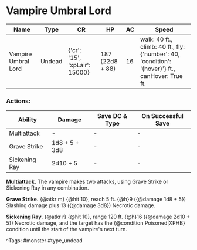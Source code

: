 # Vampire Umbral Lord

| Name | Type | CR | HP | AC | Speed |
|------|------|----|----|----|-------|
| Vampire Umbral Lord | Undead | {'cr': '15', 'xpLair': 15000} | 187 (22d8 + 88) | 16 | walk: 40 ft., climb: 40 ft., fly: {'number': 40, 'condition': '(hover)'} ft., canHover: True ft. |

### Actions:

| Ability | Damage | Save DC & Type | On Successful Save |
|---------|--------|----------------|--------------------|
| Multiattack | - | - | - |
| Grave Strike | 1d8 + 5 + 3d8 | - | - |
| Sickening Ray | 2d10 + 5 | - | - |


**Multiattack.** The vampire makes two attacks, using Grave Strike or Sickening Ray in any combination.

**Grave Strike.** {@atkr m} {@hit 10}, reach 5 ft. {@h}9 ({@damage 1d8 + 5}) Slashing damage plus 13 ({@damage 3d8}) Necrotic damage.

**Sickening Ray.** {@atkr r} {@hit 10}, range 120 ft. {@h}16 ({@damage 2d10 + 5}) Necrotic damage, and the target has the {@condition Poisoned|XPHB} condition until the start of the vampire's next turn.

^Tags: #monster #type_undead